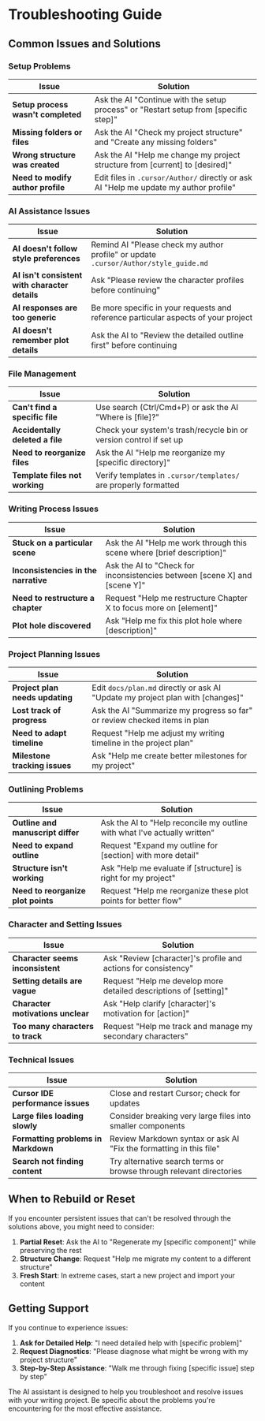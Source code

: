 # Troubleshooting Guide

## Common Issues and Solutions

### Setup Problems

| Issue | Solution |
|-------|----------|
| **Setup process wasn't completed** | Ask the AI "Continue with the setup process" or "Restart setup from [specific step]" |
| **Missing folders or files** | Ask the AI "Check my project structure" and "Create any missing folders" |
| **Wrong structure was created** | Ask the AI "Help me change my project structure from [current] to [desired]" |
| **Need to modify author profile** | Edit files in `.cursor/Author/` directly or ask AI "Help me update my author profile" |

### AI Assistance Issues

| Issue | Solution |
|-------|----------|
| **AI doesn't follow style preferences** | Remind AI "Please check my author profile" or update `.cursor/Author/style_guide.md` |
| **AI isn't consistent with character details** | Ask "Please review the character profiles before continuing" |
| **AI responses are too generic** | Be more specific in your requests and reference particular aspects of your project |
| **AI doesn't remember plot details** | Ask the AI to "Review the detailed outline first" before continuing |

### File Management

| Issue | Solution |
|-------|----------|
| **Can't find a specific file** | Use search (Ctrl/Cmd+P) or ask the AI "Where is [file]?" |
| **Accidentally deleted a file** | Check your system's trash/recycle bin or version control if set up |
| **Need to reorganize files** | Ask the AI "Help me reorganize my [specific directory]" |
| **Template files not working** | Verify templates in `.cursor/templates/` are properly formatted |

### Writing Process Issues

| Issue | Solution |
|-------|----------|
| **Stuck on a particular scene** | Ask the AI "Help me work through this scene where [brief description]" |
| **Inconsistencies in the narrative** | Ask the AI to "Check for inconsistencies between [scene X] and [scene Y]" |
| **Need to restructure a chapter** | Request "Help me restructure Chapter X to focus more on [element]" |
| **Plot hole discovered** | Ask "Help me fix this plot hole where [description]" |

### Project Planning Issues

| Issue | Solution |
|-------|----------|
| **Project plan needs updating** | Edit `docs/plan.md` directly or ask AI "Update my project plan with [changes]" |
| **Lost track of progress** | Ask the AI "Summarize my progress so far" or review checked items in plan |
| **Need to adapt timeline** | Request "Help me adjust my writing timeline in the project plan" |
| **Milestone tracking issues** | Ask "Help me create better milestones for my project" |

### Outlining Problems

| Issue | Solution |
|-------|----------|
| **Outline and manuscript differ** | Ask the AI to "Help reconcile my outline with what I've actually written" |
| **Need to expand outline** | Request "Expand my outline for [section] with more detail" |
| **Structure isn't working** | Ask "Help me evaluate if [structure] is right for my project" |
| **Need to reorganize plot points** | Request "Help me reorganize these plot points for better flow" |

### Character and Setting Issues

| Issue | Solution |
|-------|----------|
| **Character seems inconsistent** | Ask "Review [character]'s profile and actions for consistency" |
| **Setting details are vague** | Request "Help me develop more detailed descriptions of [setting]" |
| **Character motivations unclear** | Ask "Help clarify [character]'s motivation for [action]" |
| **Too many characters to track** | Request "Help me track and manage my secondary characters" |

### Technical Issues

| Issue | Solution |
|-------|----------|
| **Cursor IDE performance issues** | Close and restart Cursor; check for updates |
| **Large files loading slowly** | Consider breaking very large files into smaller components |
| **Formatting problems in Markdown** | Review Markdown syntax or ask AI "Fix the formatting in this file" |
| **Search not finding content** | Try alternative search terms or browse through relevant directories |

## When to Rebuild or Reset

If you encounter persistent issues that can't be resolved through the solutions above, you might need to consider:

1. **Partial Reset**: Ask the AI to "Regenerate my [specific component]" while preserving the rest
2. **Structure Change**: Request "Help me migrate my content to a different structure"
3. **Fresh Start**: In extreme cases, start a new project and import your content

## Getting Support

If you continue to experience issues:

1. **Ask for Detailed Help**: "I need detailed help with [specific problem]"
2. **Request Diagnostics**: "Please diagnose what might be wrong with my project structure"
3. **Step-by-Step Assistance**: "Walk me through fixing [specific issue] step by step"

The AI assistant is designed to help you troubleshoot and resolve issues with your writing project. Be specific about the problems you're encountering for the most effective assistance. 